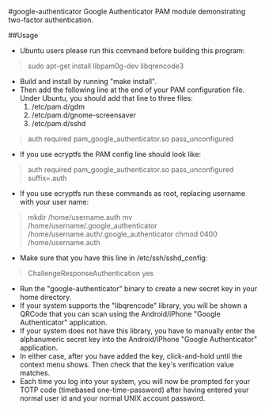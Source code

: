 #google-authenticator
Google Authenticator PAM module demonstrating two-factor authentication.

##Usage
* Ubuntu users please run this command before building this program:
>	sudo apt-get install libpam0g-dev libqrencode3
* Build and install by running "make install".
* Then add the following line at the end of your PAM configuration file.
  Under Ubuntu, you should add that line to three files:
  1. /etc/pam.d/gdm
  2. /etc/pam.d/gnome-screensaver
  3. /etc/pam.d/sshd
>	auth required pam_google_authenticator.so pass_unconfigured
* If you use ecryptfs the PAM config line should look like:
>	auth required pam_google_authenticator.so pass_unconfigured suffix=.auth
* If you use ecryptfs run these commands as root, replacing username with your user name:
> mkdir /home/username.auth
> mv /home/username/.google_authenticator /home/username.auth/.google_authenticator
> chmod 0400 /home/username.auth
* Make sure that you have this line in /etc/ssh/sshd_config:
>	ChallengeResponseAuthentication yes
* Run the "google-authenticator" binary to create a new secret key in your home
  directory.
* If your system supports the "libqrencode" library, you will be shown a QRCode
  that you can scan using the Android/iPhone "Google Authenticator" application.
* If your system does not have this library, you have to manually enter the
  alphanumeric secret key into the Android/iPhone "Google Authenticator" application.
* In either case, after you have added the key, click-and-hold until the context
  menu shows. Then check that the key's verification value matches.
* Each time you log into your system, you will now be prompted for your
  TOTP code (timebased one-time-password) after having entered your normal user
  id and your normal UNIX account password.